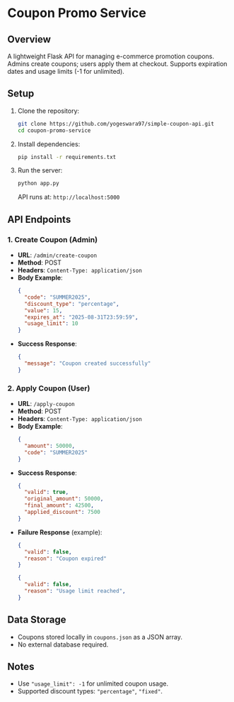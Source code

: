 # Coupon Promo Service

## Overview
A lightweight Flask API for managing e-commerce promotion coupons. Admins create coupons; users apply them at checkout. Supports expiration dates and usage limits (-1 for unlimited).

## Setup
1. Clone the repository:
   ```bash
   git clone https://github.com/yogeswara97/simple-coupon-api.git
   cd coupon-promo-service
   ```
2. Install dependencies:
   ```bash
   pip install -r requirements.txt
   ```
3. Run the server:
   ```bash
   python app.py
   ```
   API runs at: `http://localhost:5000`

## API Endpoints

### 1. Create Coupon (Admin)
- **URL**: `/admin/create-coupon`
- **Method**: POST
- **Headers**: `Content-Type: application/json`
- **Body Example**:
  ```json
  {
    "code": "SUMMER2025",
    "discount_type": "percentage",
    "value": 15,
    "expires_at": "2025-08-31T23:59:59",
    "usage_limit": 10
  }
  ```
- **Success Response**:
  ```json
  {
    "message": "Coupon created successfully"
  }
  ```

### 2. Apply Coupon (User)
- **URL**: `/apply-coupon`
- **Method**: POST
- **Headers**: `Content-Type: application/json`
- **Body Example**:
  ```json
  {
    "amount": 50000,
    "code": "SUMMER2025"
  }
  ```
- **Success Response**:
  ```json
  {
    "valid": true,
    "original_amount": 50000,
    "final_amount": 42500,
    "applied_discount": 7500
  }
  ```
- **Failure Response** (example):
  ```json
  {
    "valid": false,
    "reason": "Coupon expired"
  }
  ```
  ```json
  {
    "valid": false,
    "reason": "Usage limit reached",
  }
  ```

## Data Storage
- Coupons stored locally in `coupons.json` as a JSON array.
- No external database required.

## Notes
- Use `"usage_limit": -1` for unlimited coupon usage.
- Supported discount types: `"percentage"`, `"fixed"`.
